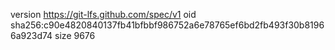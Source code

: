 version https://git-lfs.github.com/spec/v1
oid sha256:c90e4820840137fb41bfbbf986752a6e78765ef6bd2fb493f30b81966a923d74
size 9676
